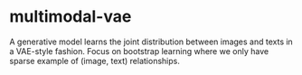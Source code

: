 # multimodal-vae

A generative model learns the joint distribution between images and texts in a VAE-style fashion. Focus on bootstrap learning where we only have sparse example of (image, text) relationships.
